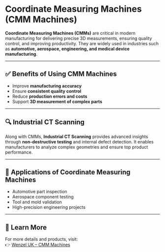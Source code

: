 # Coordinate Measuring Machines (CMM Machines)

**Coordinate Measuring Machines (CMMs)** are critical in modern manufacturing for delivering precise 3D measurements, ensuring quality control, and improving productivity. They are widely used in industries such as **automotive, aerospace, engineering, and medical device manufacturing**.

---

## ✅ Benefits of Using CMM Machines
- Improve **manufacturing accuracy**  
- Ensure **consistent quality control**  
- Reduce **production errors and costs**  
- Support **3D measurement of complex parts**  

---

## 🔍 Industrial CT Scanning
Along with CMMs, **Industrial CT Scanning** provides advanced insights through **non-destructive testing** and internal defect detection. It enables manufacturers to analyze complex geometries and ensure top product performance.  

---

## 📏 Applications of Coordinate Measuring Machines
- Automotive part inspection  
- Aerospace component testing  
- Tool and mold validation  
- High-precision engineering projects  

---

## 🔗 Learn More
For more details and products, visit:  
👉 [Wenzel UK – CMM Machines](https://www.wenzel-uk.com/products/cmm-machines/)  

